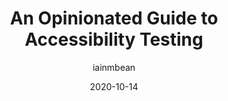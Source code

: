 ---
author: iainmbean
date: 2020-10-14
layout: post.njk
tags:
  - accessibility
  - testing
target_url: https://iainbean.com/posts/2020/an-opinionated-guide-to-accessibility-testing/
title: An Opinionated Guide to Accessibility Testing
---